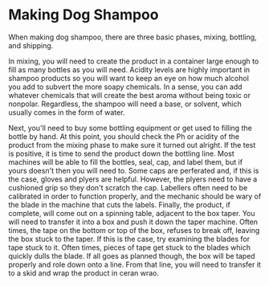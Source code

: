 # Making Dog Shampoo

When making dog shampoo, there are three basic phases, mixing, bottling, and shipping. 

In mixing, you will need to create the product in a container large enough to fill as many bottles as you will need. Acidity levels are highly important in shampoo products so you will want to keep an eye on how much alcohol you add to subvert the more soapy chemicals. In a sense, you can add whatever chemicals that will create the best aroma without being toxic or nonpolar. Regardless, the shampoo will need a base, or solvent, which usually comes in the form of water. 

Next, you'll need to buy some bottling equipment or get used to filling the bottle by hand. At this point, you should check the Ph or acidity of the product from the mixing phase to make sure it turned out alright. If the test is positive, it is time to send the product down the bottling line. Most machines will be able to fill the bottles, seal, cap, and label them, but if yours doesn't then you will need to. Some caps are perferated and, if this is the case, gloves and plyers are helpful. However, the plyers need to have a cushioned grip so they don't scratch the cap. Labellers often need to be calibrated in order to function properly, and the mechanic should be wary of the blade in the machine that cuts the labels. Finally, the product, if complete, will come out on a spinning table, adjacent to the box taper. You will need to transfer it into a box and push it down the taper machine. Often times, the tape on the bottom or top of the box, refuses to break off, leaving the box stuck to the taper. If this is the case, try examining the blades for tape stuck to it. Often times, pieces of tape get stuck to the blades which quickly dulls the blade. If all goes as planned though, the box will be taped properly and role down onto a line. From that line, you will need to transfer it to a skid and wrap the product in ceran wrao.
